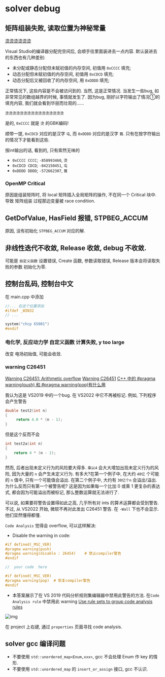 # solver debug

## 矩阵组装失败, 读取位置为神秘常量

[烫烫烫烫烫烫](https://zhuanlan.zhihu.com/p/92004659)

Visual Studio的编译器分配完空间后, 会顺手往里面装进去一点内容.
默认装进去的东西也有几种差别:

+ 未分配或静态分配但未赋初值的内存空间, 初值用 `0xCCCC` 填充;
+ 动态分配但未赋初值的内存空间, 初值用 `0xCDCD` 填充;
+ 动态分配后又被回收了的内存空间, 用 `0xDDDD` 填充;

正常情况下, 这些内容是不会被访问到的. 当然, 这是正常情况.
当发生一些bug, 如非常常见的数组越界的时候, 事情就发生了.
因为bug, 刚好以字符输出了情况①的填充内容, 我们就会看到华丽而壮观的……

    烫烫烫烫烫烫烫烫烫烫烫烫烫烫烫烫

是的, `0xCCCC` 就是 `烫` 的GBK编码!

顺带一提, `0xCDCD` 对应的是汉字 `屯`, 而 `0xDDDD` 对应的是汉字 `葺`.
只有在按字符输出的情况下才能看到这些.

按int输出的话, 看到的, 只有索然无味的

+ `0xCCCC CCCC`; `-858993460`, `烫`
+ `0xCDCD CDCD`; `-842150451`, `屯`
+ `0xDDDD DDDD`; `-572662307`, `葺`

### OpenMP Critical

原因是组装矩阵时,
将 local 矩阵插入全局矩阵的操作, 不在同一个 Critical 块中.
导致 矩阵组装 过程那边变量被 race condition.

## GetDofValue, HasField 报错, STPBEG_ACCUM

原因, 没有初始化 `STPBEG_ACCUM` 对应的解.

## 非线性迭代不收敛, Release 收敛, debug 不收敛.

可能是 `自定义函数` 设置错误,
Create 函数, 参数读取错误, Release 版本会将读取失败的参数 初始化为零.

## 控制台乱码, 控制台中文

在 main.cpp 中添加

```cpp
//... 在这个位置添加
#ifdef _WIN32
// ...

system("chcp 65001")
#endif
```

### 电化学, 反应动力学 自定义函数 计算失败, y too large

改变 电场初始值, 可能会收敛.

### warning C26451

[Warning C26451: Arithmetic overflow](https://stackoverflow.com/questions/55995817/warning-c26451-arithmetic-overflow)
[Warning C26451](https://learn.microsoft.com/en-us/cpp/code-quality/c26451?view=msvc-170)
[C++ 中的 #pragma warning(push) 和 #pragma warning(pop)有什么用](https://blog.csdn.net/zgaoq/article/details/109123906)

我认为这是 VS2019 中的一个bug. 在 VS2022 中它不再被标记.
例如, 下列程序会产生警告

```cpp
double test2(int n)
{
     return 4.0 * (n - 1);
}
```

但是这个反而不会

```cpp
int test2a(int n)
{
    return 4 * (n - 1);
}
```

然而, 后者出现未定义行为的风险要大得多.
`乘以4` 会大大增加出现未定义行为的风险, 因为大量的 `n` 会产生未定义行为.
有多大?在第一个例子中, 在大约 `40亿` 个可能的 `n` 值中, 只有一个可能值会溢出.
在第二个例子中, 大约有 `30亿个n` 会溢出/溢出.
为什么反而只有第一个被警告呢?
这是因为如果每一个比加 0 或乘 1 更复杂的表达式, 都会因为可能溢出而被标记, 那么整数运算就无法进行了.

可以说, 如果要将警告设置得如此之高, 几乎所有对 ints 的算术运算都会受到警告.
不过, 从 VS2022 开始, 微软不再对此发出 C26451 警告.
在 `-Wall` 下也不会显示. 他们显然懂得都懂.

`Code Analysis` 觉得会 overflow, 可以这样解决:

+ Disable the warning in code:

```cpp
#if defined(_MSC_VER)
#pragma warning(push)
#pragma warning(disable : 26454)    # 禁止compiler警告
#endif

//  your code  here

#if defined(_MSC_VER)
#pragma warning(pop)  # 恢复compiler警告
#endif
```

+ 本答案展示了在 VS 2019 代码分析规则集编辑器中禁用此警告的方法.
在`Code Analysis rule` 中禁用此 warning
[Use rule sets to group code analysis rules](https://learn.microsoft.com/en-us/visualstudio/code-quality/using-rule-sets-to-group-code-analysis-rules)

![img](https://i.stack.imgur.com/GRon3.png)

在 project 上右键, 通过 `properties` 页面寻找 code analysis.

## solver gcc 编译问题

+ 不要使用 `std::unordered_map<Enum,xxx>`, gcc 不会处理 Enum 作 key 的情形.
+ 不要使用 `std::unordered_map` 的 `insert_or_assign` 接口, gcc 不认识.
